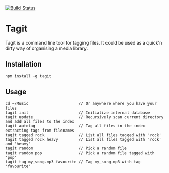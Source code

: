 [![Build Status](https://travis-ci.org/msurdi/tagit.svg?branch=master)](https://travis-ci.org/msurdi/tagit)

Tagit
=====

Tagit is a command line tool for tagging files. It could be used as a quick'n dirty way of organising a media
library.



Installation
------------

    npm install -g tagit
    

Usage
-----

    cd ~/Music                      // Or anywhere where you have your files
    tagit init                      // Initialize internal database
    tagit update                    // Recursively scan current directory and add all files to the index
    tagit autotag                   // Tag all files in the index extracting tags from filenames
    tagit tagged rock               // List all files tagged with 'rock'
    tagit tagged rock heavy         // List all files tagged with 'rock' and 'heavy'
    tagit random                    // Pick a random file
    tagit random pop                // Pick a random file tagged with 'pop'
    tagit tag my_song.mp3 favourite // Tag my_song.mp3 with tag 'favourite'
    
